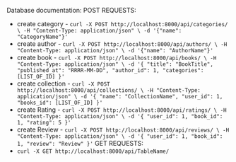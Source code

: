 Database documentation:
POST REQUESTS:
  - create category - `curl -X POST http://localhost:8000/api/categories/ \
  -H "Content-Type: application/json" \
  -d '{"name": "CategoryName"}'`
  - create author - `curl -X POST http://localhost:8000/api/authors/ \
  -H "Content-Type: application/json" \
  -d '{"name": "AuthorName"}'`
  - create book - `curl -X POST http://localhost:8000/api/books/ \
  -H "Content-Type: application/json" \
  -d '{
    "title": "BookTitle",
    "published_at": "RRRR-MM-DD",
    "author_id": 1,
    "categories": [LIST_OF_ID]
  }'`
  - create collection - `curl -X POST http://localhost:8000/api/collections/ \
  -H "Content-Type: application/json" \
  -d '{
    "name": "CollectionName",
    "user_id": 1,
    "books_id": [LIST_OF_ID]
  }'`
  - create Rating - `curl -X POST http://localhost:8000/api/ratings/ \
  -H "Content-Type: application/json" \
  -d '{
    "user_id": 1,
    "book_id": 1,
    "rating": 5
  }'`
  - create Review - `curl -X POST http://localhost:8000/api/reviews/ \
  -H "Content-Type: application/json" \
  -d '{
    "user_id": 1,
    "book_id": 1,
    "review": "Review"
  }'`
GET REQUESTS:
  - `curl -X GET http://localhost:8000/api/TableName/`


